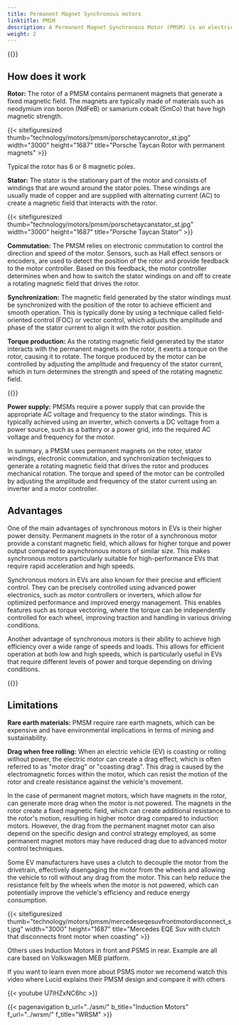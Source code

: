 ```yaml
---
title: Permanent Magnet Synchronous motors
linktitle: PMSM
description: A Permanent Magnet Synchronous Motor (PMSM) is an electric motor that uses permanent magnets on the rotor to generate a magnetic field that interacts with the stator winding to produce mechanical rotation. PMSMs are commonly used in various applications, including electric vehicles, industrial machinery, and appliances.
weight: 2
---
```

<!-- markdownlint-disable MD033 -->

{{<evkxdisplayaddarticle />}}

## How does it work

**Rotor:** The rotor of a PMSM contains permanent magnets that generate a fixed magnetic field. The magnets are typically made of materials such as neodymium iron boron (NdFeB) or samarium cobalt (SmCo) that have high magnetic strength.

{{< sitefiguresized thumb="technology/motors/pmsm/porschetaycanrotor_st.jpg" width="3000" height="1687" title="Porsche Taycan Rotor with permanent magnets" >}}

Typical the rotor has 6 or 8 magnetic poles.

**Stator:** The stator is the stationary part of the motor and consists of windings that are wound around the stator poles. These windings are usually made of copper and are supplied with alternating current (AC) to create a magnetic field that interacts with the rotor.

{{< sitefiguresized thumb="technology/motors/pmsm/porschetaycanstator_st.jpg" width="3000" height="1687" title="Porsche Taycan Stator" >}}

**Commutation:** The PMSM relies on electronic commutation to control the direction and speed of the motor. Sensors, such as Hall effect sensors or encoders, are used to detect the position of the rotor and provide feedback to the motor controller. Based on this feedback, the motor controller determines when and how to switch the stator windings on and off to create a rotating magnetic field that drives the rotor.

**Synchronization:** The magnetic field generated by the stator windings must be synchronized with the position of the rotor to achieve efficient and smooth operation. This is typically done by using a technique called field-oriented control (FOC) or vector control, which adjusts the amplitude and phase of the stator current to align it with the rotor position.

**Torque production:** As the rotating magnetic field generated by the stator interacts with the permanent magnets on the rotor, it exerts a torque on the rotor, causing it to rotate. The torque produced by the motor can be controlled by adjusting the amplitude and frequency of the stator current, which in turn determines the strength and speed of the rotating magnetic field.

{{<evkxdisplayaddarticle />}}

**Power supply:** PMSMs require a power supply that can provide the appropriate AC voltage and frequency to the stator windings. This is typically achieved using an inverter, which converts a DC voltage from a power source, such as a battery or a power grid, into the required AC voltage and frequency for the motor.

In summary, a PMSM uses permanent magnets on the rotor, stator windings, electronic commutation, and synchronization techniques to generate a rotating magnetic field that drives the rotor and produces mechanical rotation. The torque and speed of the motor can be controlled by adjusting the amplitude and frequency of the stator current using an inverter and a motor controller.

## Advantages

One of the main advantages of synchronous motors in EVs is their higher power density. Permanent magnets in the rotor of a synchronous motor provide a constant magnetic field, which allows for higher torque and power output compared to asynchronous motors of similar size. This makes synchronous motors particularly suitable for high-performance EVs that require rapid acceleration and high speeds.

Synchronous motors in EVs are also known for their precise and efficient control. They can be precisely controlled using advanced power electronics, such as motor controllers or inverters, which allow for optimized performance and improved energy management. This enables features such as torque vectoring, where the torque can be independently controlled for each wheel, improving traction and handling in various driving conditions.

Another advantage of synchronous motors is their ability to achieve high efficiency over a wide range of speeds and loads. This allows for efficient operation at both low and high speeds, which is particularly useful in EVs that require different levels of power and torque depending on driving conditions.

{{<evkxdisplayaddarticle />}}

## Limitations

**Rare earth materials:** PMSM require rare earth magnets, which can be expensive and have environmental implications in terms of mining and sustainability.

**Drag when free rolling:** When an electric vehicle (EV) is coasting or rolling without power, the electric motor can create a drag effect, which is often referred to as "motor drag" or "coasting drag". This drag is caused by the electromagnetic forces within the motor, which can resist the motion of the rotor and create resistance against the vehicle's movement.

In the case of permanent magnet motors, which have magnets in the rotor, can generate more drag when the motor is not powered. The magnets in the rotor create a fixed magnetic field, which can create additional resistance to the rotor's motion, resulting in higher motor drag compared to induction motors. However, the drag from the permanent magnet motor can also depend on the specific design and control strategy employed, as some permanent magnet motors may have reduced drag due to advanced motor control techniques.

Some EV manufacturers have uses a clutch to decouple the motor from the drivetrain, effectively disengaging the motor from the wheels and allowing the vehicle to roll without any drag from the motor. This can help reduce the resistance felt by the wheels when the motor is not powered, which can potentially improve the vehicle's efficiency and reduce energy consumption.

{{< sitefiguresized thumb="technology/motors/pmsm/mercedeseqesuvfrontmotordisconnect_st.jpg" width="3000" height="1687" title="Mercedes EQE Suv with clutch that disconnects front motor when coasting" >}}

Others uses Induction Motors in front and PSMS in rear. Example are all care based on Volkswagen MEB platform.

If you want to learn even more about PSMS motor we recomend watch this video where Lucid explains their PMSM design and compare it with others

{{< youtube U7IHZxNC6hc >}}


{{< pagenavigation b_url="../asm/" b_title="Induction Motors" f_url="../wrsm/" f_title="WRSM" >}}